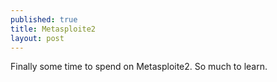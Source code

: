 ```yaml
---
published: true
title: Metasploite2
layout: post
---
```

Finally some time to spend on Metasploite2. So much to learn.